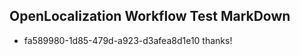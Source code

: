 ## OpenLocalization Workflow Test MarkDown
* fa589980-1d85-479d-a923-d3afea8d1e10 thanks!

<!--HONumber=Oct16_HO4-->


